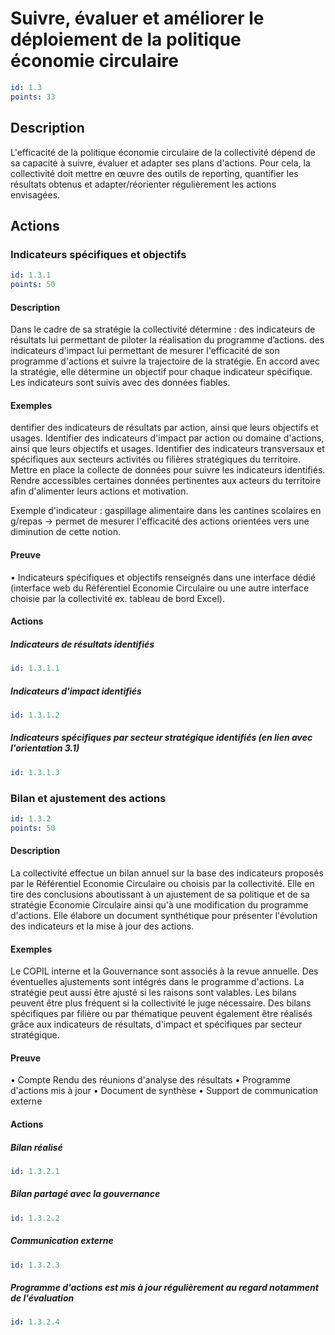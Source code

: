# Suivre, évaluer et améliorer le déploiement de la politique économie circulaire
```yaml
id: 1.3
points: 33
```
## Description
L'efficacité de la politique économie circulaire de la collectivité dépend de sa capacité à suivre, évaluer et adapter ses plans d'actions. Pour cela, la collectivité doit mettre en œuvre des outils de reporting, quantifier les résultats obtenus et adapter/réorienter régulièrement les actions envisagées.

## Actions
### Indicateurs spécifiques et objectifs
```yaml
id: 1.3.1
points: 50
```
#### Description
Dans le cadre de sa stratégie la collectivité détermine : 
des indicateurs de résultats lui permettant de piloter la réalisation du programme d’actions.
des indicateurs d'impact lui permettant de mesurer l'efficacité de son programme d'actions et suivre la trajectoire de la stratégie.
En accord avec la stratégie, elle détermine un objectif pour chaque indicateur spécifique.
Les indicateurs sont suivis avec des données fiables.

#### Exemples
dentifier des indicateurs de résultats par action, ainsi que leurs objectifs et usages.
Identifier des indicateurs d'impact par action ou domaine d'actions, ainsi que leurs objectifs et usages.
Identifier des indicateurs transversaux et spécifiques aux secteurs activités ou filières stratégiques du territoire.
Mettre en place la collecte de données pour suivre les indicateurs identifiés.
Rendre accessibles certaines données pertinentes aux acteurs du territoire afin d'alimenter leurs actions et motivation.

Exemple d'indicateur : gaspillage alimentaire dans les cantines scolaires en g/repas
→ permet de mesurer l'efficacité des actions orientées vers une diminution de cette notion.

#### Preuve
• Indicateurs spécifiques et objectifs renseignés dans une interface dédié (interface web du Référentiel Economie Circulaire ou une autre interface choisie par la collectivité ex. tableau de bord Excel).

#### Actions
##### Indicateurs de résultats identifiés
```yaml
id: 1.3.1.1
```

##### Indicateurs d'impact identifiés
```yaml
id: 1.3.1.2
```

##### Indicateurs spécifiques par secteur stratégique identifiés (en lien avec l'orientation 3.1)
```yaml
id: 1.3.1.3
```


### Bilan et ajustement des actions
```yaml
id: 1.3.2
points: 50
```
#### Description
La collectivité effectue un bilan annuel sur la base des indicateurs  proposés par le Référentiel Economie Circulaire ou choisis par la collectivité. Elle en tire des conclusions aboutissant à un ajustement de sa politique et de sa stratégie Economie Circulaire ainsi qu'à une modification du programme d'actions.
Elle élabore un document synthétique pour présenter l'évolution des indicateurs et la mise à jour des actions.

#### Exemples
Le COPIL interne et la Gouvernance sont associés à la revue annuelle. Des éventuelles ajustements sont intégrés dans le programme d'actions. La stratégie peut aussi être ajusté si les raisons sont valables.
Les bilans peuvent être plus fréquent si la collectivité le juge nécessaire.
Des bilans spécifiques par filière ou par thématique peuvent également être réalisés grâce aux indicateurs de résultats, d'impact et spécifiques par secteur stratégique.

#### Preuve
• Compte Rendu des réunions d'analyse des résultats
• Programme d'actions mis à jour
• Document de synthèse
• Support de communication externe

#### Actions
##### Bilan réalisé
```yaml
id: 1.3.2.1
```

##### Bilan partagé avec la gouvernance
```yaml
id: 1.3.2.2
```

##### Communication externe
```yaml
id: 1.3.2.3
```

##### Programme d'actions est mis à jour régulièrement au regard notamment de l'évaluation
```yaml
id: 1.3.2.4
```



